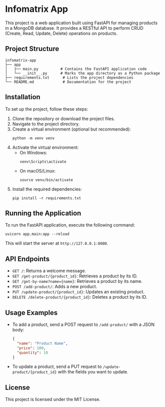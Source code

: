 # Infomatrix App

This project is a web application built using FastAPI for managing products in a MongoDB database. It provides a RESTful API to perform CRUD (Create, Read, Update, Delete) operations on products.

## Project Structure

```
infomatrix-app
├── app
│   ├── main.py          # Contains the FastAPI application code
│   └── __init__.py      # Marks the app directory as a Python package
├── requirements.txt      # Lists the project dependencies
└── README.md             # Documentation for the project
```

## Installation

To set up the project, follow these steps:

1. Clone the repository or download the project files.
2. Navigate to the project directory.
3. Create a virtual environment (optional but recommended):
   ```
   python -m venv venv
   ```
4. Activate the virtual environment:
   - On Windows:
     ```
     venv\Scripts\activate
     ```
   - On macOS/Linux:
     ```
     source venv/bin/activate
     ```
5. Install the required dependencies:
   ```
   pip install -r requirements.txt
   ```

## Running the Application

To run the FastAPI application, execute the following command:

```
uvicorn app.main:app --reload
```

This will start the server at `http://127.0.0.1:8000`.

## API Endpoints

- `GET /`: Returns a welcome message.
- `GET /get-product/{product_id}`: Retrieves a product by its ID.
- `GET /get-by-name?name={name}`: Retrieves a product by its name.
- `POST /add-product/`: Adds a new product.
- `PUT /update-product/{product_id}`: Updates an existing product.
- `DELETE /delete-product/{product_id}`: Deletes a product by its ID.

## Usage Examples

- To add a product, send a POST request to `/add-product/` with a JSON body:
  ```json
  {
    "name": "Product Name",
    "price": 100,
    "quantity": 10
  }
  ```

- To update a product, send a PUT request to `/update-product/{product_id}` with the fields you want to update.

## License

This project is licensed under the MIT License.